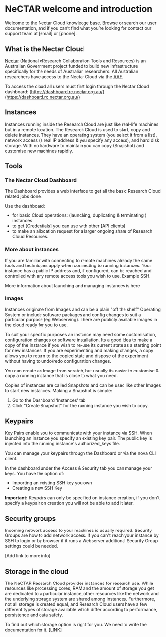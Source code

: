 # NeCTAR welcome and introduction

Welcome to the Nectar Cloud knowledge base. Browse or search our
user documentation, and if you can’t find what you’re looking
for contact our support team at [email] or [phone].

## What is the Nectar Cloud

[Nectar](http://nectar.org.au/) (National eResearch
Collaboration Tools and Resources) is
an Australian Government project funded to build new
infrastructure specifically for the
needs of Australian researchers. All Australian researchers
have access to the Nectar Cloud via the
[AAF](http://support.rc.nectar.org.au/node/111).

To access the cloud all users must first login through the
Nectar Cloud dashboard:
[https://dashboard.rc.nectar.org.au/](https://dashboard.rc.nectar.org.au/)

## Instances

Instances running inside the Research Cloud are just like
real-life machines but in a
remote location. The Research Cloud is used to start, copy
and delete instances.
They have an operating system (you select it from a list),
network access (a real IP
address & you specify any access), and hard disk storage. With
no hardware to
maintain you can copy (Snapshot) and customise new machines
rapidly.

## Tools

### The Nectar Cloud Dashboard

The Dashboard provides a web interface to get all the basic
Research Cloud related jobs done.

Use the dashboard:

* for basic Cloud operations: (launching, duplicating & terminating ) instances
* to get [Credentials] you can use with other [API clients]
* to make an allocation request for a larger ongoing share of Research Cloud Resources.

### More about instances

If you are familiar with connecting to remote machines already
the same tools and techniques apply when connecting to running
instances. Your instance has a public IP address and, if
configured, can be reached and controlled with any remote
access tools you wish to use. Example SSH.

More information about launching and managing instances is here

### Images

Instances originate from Images and can be a plain "off the
shelf" Operating System or include software packages and
config changes to suit a particular purpose (eg Webserving).
There are publicly available images in the cloud ready for
you to use.

To suit your specific purposes an instance may need some
customisation, configuration changes or software installation.
Its a good idea to make a copy of the instance if you wish to
re-use its current state as a starting point for new instances.
If you are experimenting and making changes, a copy allows you
to return to the copied state and dispose of the experiment
without having to undo/redo configuration changes.

You can create an Image from scratch, but usually its easier
to customise & copy a running instance that is close
to what you need.

Copies of instances are called Snapshots and can be used
like other Images to start new instances. Making a Snapshot
is simple:

1. Go to the Dashboard ‘Instances’ tab
1. Click "Create Snapshot" for the running instance you wish to copy.

## Keypairs

Key Pairs enable you to communicate with your instance via
SSH. When launching an instance you specify an existing key
pair. The public key is injected into the running
instance's authorized_keys file.

You can manage your keypairs through the Dashboard or via
the nova CLI client.

In the dashboard under the Access & Security tab you can
manage your keys. You have the option of:

* Importing an existing SSH key you own
* Creating a new SSH Key

**Important:** Keypairs can only be specified on instance
creation, if you don't specify a keypair on creation you will
not be able to add it later.

## Security groups

Incoming network access to your machines is usually required.
Security Groups are how to add network access. If you can't
reach your instance by SSH to login or by browser if it
runs a Webserver additional Security Group settings could be
needed.

[Add link to more info]

## Storage in the cloud

The NeCTAR Research Cloud provides instances for research
use. While resources like processing cores, RAM and the
amount of storage you get are dedicated to a particular
instance, other resources like the network and the underlying
storage system are shared among instances. Furthermore, not
all storage is created equal, and Research Cloud users
have a few different types of storage available which differ
according to performance, persistence and data safety.

To find out which storage option is right for you. We need
to write the documentation for it. [LINK]


